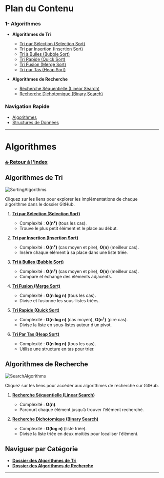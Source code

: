 # **Plan du Contenu**
### **1- Algorithmes**
- **Algorithmes de Tri**  
  - [Tri par Sélection (Selection Sort)](https://github.com/DSA/algorithmes-de-tri/selection_sort)
  - [Tri par Insertion (Insertion Sort)](https://github.com/DSA/algorithmes-de-tri/insertion_sort)   
  - [Tri à Bulles (Bubble Sort)](https://github.com/DSA/algorithmes-de-tri/bubble_sort)  
  - [Tri Rapide (Quick Sort)](https://github.com/DSA/algorithmes-de-tri/quick_sort)  
  - [Tri Fusion (Merge Sort)](https://github.com/DSA/algorithmes-de-tri/merge_sort)  
  - [Tri par Tas (Heap Sort)](https://github.com/DSA/algorithmes-de-tri/heap_sort)  

- **Algorithmes de Recherche**  
  - [Recherche Séquentielle (Linear Search)](https://github.com/DSA/algorithmes-de-recherche/linear_search)  
  - [Recherche Dichotomique (Binary Search)](https://github.com/DSA/algorithmes-de-recherche/binary_search)  


### **Navigation Rapide**
- [Algorithmes](#algorithmes)  
- [Structures de Données](#structures-de-données-à-ajouter)  

---

# **Algorithmes**
### [🔝 Retour à l'index](#plan-du-contenu)

## **Algorithmes de Tri**

![SortingAlgorithms](https://github.com/user-attachments/assets/fcc85d4a-6b51-47ab-af19-55aa6e5acdc4)

Cliquez sur les liens pour explorer les implémentations de chaque algorithme dans le dossier GitHub.

1. **[Tri par Sélection (Selection Sort)](https://github.com/mohamedtalhaouii/DSA/tree/60a1abcb85d3f3789b55baffd68a37738609b97c/Algorithmes/Tri%20(Sort)/1-%20Selection)**  
   - Complexité : **O(n²)** (tous les cas).  
   - Trouve le plus petit élément et le place au début.  

2. **[Tri par Insertion (Insertion Sort)](https://github.com/DSA/tri-par-insertion)**  
   - Complexité : **O(n²)** (cas moyen et pire), **O(n)** (meilleur cas).  
   - Insère chaque élément à sa place dans une liste triée.  


3. **[Tri à Bulles (Bubble Sort)](https://github.com/DSA/tri-a-bulles)**  
   - Complexité : **O(n²)** (cas moyen et pire), **O(n)** (meilleur cas).  
   - Compare et échange des éléments adjacents.

4. **[Tri Fusion (Merge Sort)](https://github.com/DSA/tri-fusion)**  
   - Complexité : **O(n log n)** (tous les cas).  
   - Divise et fusionne les sous-listes triées.  

5. **[Tri Rapide (Quick Sort)](https://github.com/DSA/tri-rapide)**  
   - Complexité : **O(n log n)** (cas moyen), **O(n²)** (pire cas).  
   - Divise la liste en sous-listes autour d’un pivot.  


6. **[Tri Par Tas (Heap Sort)](https://github.com/DSA/tri-par-tas)**  
   - Complexité : **O(n log n)** (tous les cas).  
   - Utilise une structure en tas pour trier.  


## **Algorithmes de Recherche**

![SearchAlgorithms](https://github.com/user-attachments/assets/ee6619a3-ffc8-4515-9356-a13c5b89670b)

Cliquez sur les liens pour accéder aux algorithmes de recherche sur GitHub.  

1. **[Recherche Séquentielle (Linear Search)](https://github.com/DSA/recherche-sequentielle)**  
   - Complexité : **O(n)**.  
   - Parcourt chaque élément jusqu’à trouver l’élément recherché.  

2. **[Recherche Dichotomique (Binary Search)](https://github.com/DSA/recherche-dichotomique)**  
   - Complexité : **O(log n)** (liste triée).  
   - Divise la liste triée en deux moitiés pour localiser l’élément.


## **Naviguer par Catégorie**
- **[Dossier des Algorithmes de Tri](https://github.com/DSA/algorithmes-de-tri)**  
- **[Dossier des Algorithmes de Recherche](https://github.com/DSA/algorithmes-de-recherche)**


---
